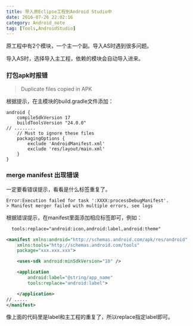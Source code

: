 ```yaml
---
title: 导入原Eclipse工程到Android Studio中
date: 2016-07-26 22:02:16
category: Android_note
tag: [Tools,AndroidStudio]
---
```


原工程中有2个模块，一个主一个副。导入AS时遇到很多问题。

导入AS时，选择导入主工程，依赖的模块会自动导入进来。

### 打包apk时报错
>Duplicate files copied in APK

根据提示，在主模块的build.gradle文件添加：

```
android {
    compileSdkVersion 17
    buildToolsVersion "24.0.0"
// ........
    // Must to ignore these files
    packagingOptions {
        exclude 'AndroidManifest.xml'
        exclude 'res/layout/main.xml'
    }
}
```

### merge manifest 出现错误
一定要看错误提示，看看是什么标签重复了。

```
Error:Execution failed for task ':XXXX:processDebugManifest'.
> Manifest merger failed with multiple errors, see logs
```

根据错误提示，在manifest里面添加相应标签即可，例如：

```xml
  tools:replace="android:icon,android:label,android:theme"
```

```xml
<manifest xmlns:android="http://schemas.android.com/apk/res/android"
    xmlns:tools="http://schemas.android.com/tools"
    package="xxx.xxx.xxx">

    <uses-sdk android:minSdkVersion="10" />

    <application
        android:label="@string/app_name"
        tools:replace="android:label">

    </application>
// .....
</manifest>
```
像上面的代码里是label和主工程的重复了，所以replace指定label即可。
